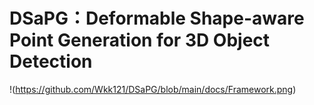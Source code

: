 # DSaPG：Deformable Shape-aware Point Generation for 3D Object Detection
!(https://github.com/Wkk121/DSaPG/blob/main/docs/Framework.png)

